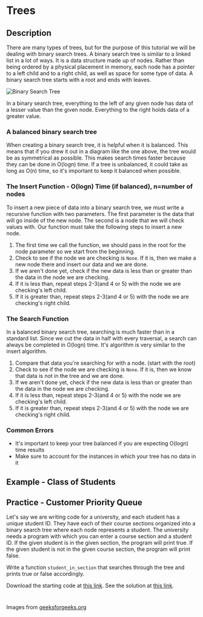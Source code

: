 # Trees

## Description
There are many types of trees, but for the purpose of this tutorial we will be dealing with binary search trees. A binary search tree is similar to a linked list in a lot of ways. It is a data structure made up of nodes. Rather than being ordered by a physical placement in memory, each node has a pointer to a left child and to a right child, as well as space for some type of data. A binary search tree starts with a root and ends with leaves.

![Binary Search Tree](images/bst1.png)

In a binary search tree, everything to the left of any given node has data of a lesser value than the given node. Everything to the right holds data of a greater value.

### A balanced binary search tree
When creating a binary search tree, it is helpful when it is balanced. This means that if you drew it out in a diagram like the one above, the tree would be as symmetrical as possible. This makes search times faster because they can be done in O(logn) time. If a tree is unbalanced, it could take as long as O(n) time, so it's important to keep it balanced when possible.

### The Insert Function - O(logn) Time (if balanced), n=number of nodes
To insert a new piece of data into a binary search tree, we must write a recursive function with two parameters. The first parameter is the data that will go inside of the new node. The second is a node that we will check values with. Our function must take the following steps to insert a new node.

1. The first time we call the function, we should pass in the root for the node parameter so we start from the beginning.
2. Check to see if the node we are checking is `None`. If it is, then we make a new node there and insert our data and we are done.
3. If we aren't done yet, check if the new data is less than or greater than the data in the node we are checking.
4. If it is less than, repeat steps 2-3(and 4 or 5) with the node we are checking's left child.
5. If it is greater than, repeat steps 2-3(and 4 or 5) with the node we are checking's right child.

### The Search Function
In a balanced binary search tree, searching is much faster than in a standard list. Since we cut the data in half with every traversal, a search can always be completed in O(logn) time. It's algorithm is very similar to the insert algorithm.

1. Compare that data you're searching for with a node. (start with the root)
2. Check to see if the node we are checking is `None`. If it is, then we know that data is not in the tree and we are done.
3. If we aren't done yet, check if the new data is less than or greater than the data in the node we are checking.
4. If it is less than, repeat steps 2-3(and 4 or 5) with the node we are checking's left child.
5. If it is greater than, repeat steps 2-3(and 4 or 5) with the node we are checking's right child.

### Common Errors
- It's important to keep your tree balanced if you are expecting O(logn) time results
- Make sure to account for the instances in which your tree has no data in it

## Example - Class of Students


## Practice - Customer Priority Queue
Let's say we are writing code for a university, and each student has a unique student ID. They have each of their course sections organized into a binary search tree where each node represents a student. The university needs a program with which you can enter a course section and a student ID. If the given student is in the given section, the program will print true. If the given student is not in the given course section, the program will print false.

Write a function `student_in_section` that searches through the tree and prints true or false accordingly.

Download the starting code at [this link](). See the solution at [this link]().

#
Images from [geeksforgeeks.org](https://www.geeksforgeeks.org)
